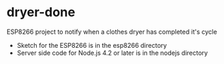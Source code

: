 # dryer-done
ESP8266 project to notify when a clothes dryer has completed it's cycle

* Sketch for the ESP8266 is in the esp8266 directory
* Server side code for Node.js 4.2 or later is in the nodejs directory


